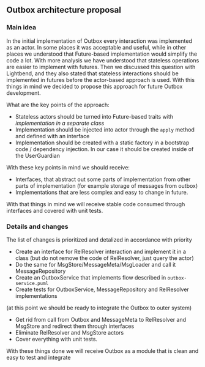 ## Outbox architecture proposal

### Main idea

In the initial implementation of Outbox every interaction was implemented as an actor. In some places it was acceptable and useful, while in other places we understood that Future-based implementation  would simplify the code a lot. With more analysis we have understood that stateless operations are easier to implement with futures. Then we discussed this question with Lightbend, and they also stated that stateless interactions should be implemented in futures before the actor-based approach is used. With this things in mind we decided to propose this approach for future Outbox development. 

What are the key points of the approach:
* Stateless actors should be turned into Future-based traits with *implementation in a separate class*
* Implementation should be injected into actor through the `apply` method and defined with an interface
* Implementation should be created with a static factory in a bootstrap code / dependency injection. In our case it should be created inside of the UserGuardian

With these key points in mind we should receive:
* Interfaces, that abstract out some parts of implementation from other parts of implementation (for example storage of messages from outbox)
* Implementations that are less complex and easy to change in future.

With that things in mind we will receive stable code consumed through interfaces and covered with unit tests.

### Details and changes

The list of changes is prioritized and detalized in accordance with priority

* Create an interface for RelResolver interaction and implement it in a class (but do not remove the code of RelResolver, just query the actor)
* Do the same for MsgStore/MessageMeta/MsgLoader and call it MessageRepository
* Create an OutboxService that implements flow described in `outbox-service.puml`
* Create tests for OutboxService, MessageRepository and RelResolver implementations

(at this point we should be ready to integrate the Outbox to outer system)

* Get rid from call from Outbox and MessageMeta to RelResolver and MsgStore and redirect them through interfaces
* Eliminate RelResolver and MsgStore actors
* Cover everything with unit tests.

With these things done we will receive Outbox as a module that is clean and easy to test and integrate 